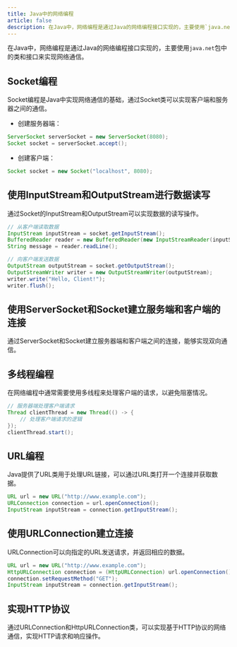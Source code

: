 ```yaml
---
title: Java中的网络编程
article: false
description: 在Java中，网络编程是通过Java的网络编程接口实现的，主要使用`java.net`包中的类和接口来实现网络通信。
---
```


在Java中，网络编程是通过Java的网络编程接口实现的，主要使用`java.net`包中的类和接口来实现网络通信。

## Socket编程

Socket编程是Java中实现网络通信的基础，通过Socket类可以实现客户端和服务器之间的通信。

- 创建服务器端：

```java
ServerSocket serverSocket = new ServerSocket(8080);
Socket socket = serverSocket.accept();
```

- 创建客户端：

```java
Socket socket = new Socket("localhost", 8080);
```

## 使用InputStream和OutputStream进行数据读写

通过Socket的InputStream和OutputStream可以实现数据的读写操作。

```java
// 从客户端读取数据
InputStream inputStream = socket.getInputStream();
BufferedReader reader = new BufferedReader(new InputStreamReader(inputStream));
String message = reader.readLine();

// 向客户端发送数据
OutputStream outputStream = socket.getOutputStream();
OutputStreamWriter writer = new OutputStreamWriter(outputStream);
writer.write("Hello, Client!");
writer.flush();
```

## 使用ServerSocket和Socket建立服务端和客户端的连接

通过ServerSocket和Socket建立服务器端和客户端之间的连接，能够实现双向通信。

## 多线程编程

在网络编程中通常需要使用多线程来处理客户端的请求，以避免阻塞情况。

```java
// 服务器端处理客户端请求
Thread clientThread = new Thread(() -> {
    // 处理客户端请求的逻辑
});
clientThread.start();
```

## URL编程

Java提供了URL类用于处理URL链接，可以通过URL类打开一个连接并获取数据。

```java
URL url = new URL("http://www.example.com");
URLConnection connection = url.openConnection();
InputStream inputStream = connection.getInputStream();
```

## 使用URLConnection建立连接

URLConnection可以向指定的URL发送请求，并返回相应的数据。

```java
URL url = new URL("http://www.example.com");
HttpURLConnection connection = (HttpURLConnection) url.openConnection();
connection.setRequestMethod("GET");
InputStream inputStream = connection.getInputStream();
```

## 实现HTTP协议

通过URLConnection和HttpURLConnection类，可以实现基于HTTP协议的网络通信，实现HTTP请求和响应操作。

